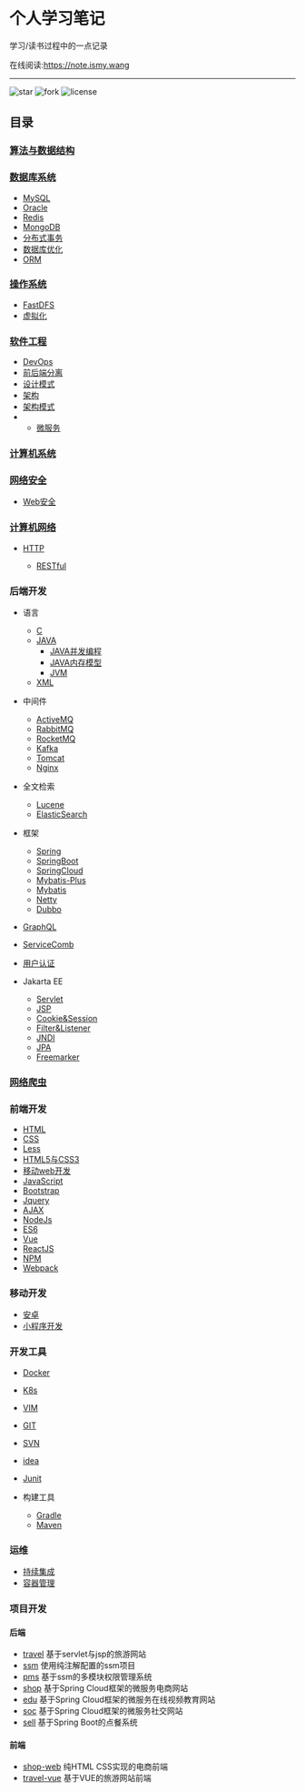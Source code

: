 # 个人学习笔记

学习/读书过程中的一点记录

在线阅读:<https://note.ismy.wang>

--------------------------------------------------------------------------------

![star](https://img.shields.io/github/stars/0xcaffebabe/note) ![fork](https://img.shields.io/github/forks/0xcaffebabe/note) ![license](https://img.shields.io/github/license/0xcaffebabe/note)

## 目录

### [算法与数据结构](./算法与数据结构/nav.md)

### [数据库系统](./数据库系统/nav.md)

- [MySQL](./数据库系统/mysql/nav.md)
- [Oracle](./数据库系统/oracle/nav.md)
- [Redis](./数据库系统/Redis.md)
- [MongoDB](./数据库系统/MongoDB.md)
- [分布式事务](./数据库系统/分布式事务.md)
- [数据库优化](./数据库系统/数据库优化.md)
- [ORM](./数据库系统/ORM.md)

### [操作系统](./操作系统/nav.md)

- [FastDFS](./操作系统/FastDFS.md)
- [虚拟化](./操作系统/虚拟化.md)

### [软件工程](./软件工程/nav.md)

- [DevOps](./软件工程/DevOps.md)
- [前后端分离](./软件工程/前后端分离.md)
- [设计模式](./软件工程/设计模式.md)
- [架构](./软件工程/架构/架构.md)
- [架构模式](./软件工程/架构模式/架构模式.md)
- - [微服务](./软件工程/微服务/nav.md)

### [计算机系统](./计算机系统/nav.md)

### [网络安全](./网络安全/nav.md)

- [Web安全](./网络安全/Web安全/nav.md)

### [计算机网络](./计算机网络/nav.md)

- [HTTP](./计算机网络/HTTP.md)

  - [RESTful](./计算机网络/RESTful.md)

### 后端开发

- 语言

  - [C](./后端开发/语言/C/nav.md)
  - [JAVA](./后端开发/语言/JAVA/nav.md)
    - [JAVA并发编程](./后端开发/语言/JAVA/JAVA并发编程/JAVA并发编程.md)
    - [JAVA内存模型](./后端开发/语言/JAVA/JAVA并发编程/JAVA内存模型.md)
    - [JVM](./后端开发/语言/JAVA/JVM/JVM.md)
  - [XML](./后端开发/语言/xml.md)

- 中间件

  - [ActiveMQ](./后端开发/中间件/activeMQ.md)
  - [RabbitMQ](./后端开发/中间件/rabbitMQ.md)
  - [RocketMQ](./后端开发/中间件/RocketMQ.md)
  - [Kafka](./后端开发/中间件/Kafka.md)
  - [Tomcat](./后端开发/中间件/Tomcat.md)
  - [Nginx](./后端开发/中间件/Nginx.md)

- 全文检索

  - [Lucene](./后端开发/全文检索/Lucene.md)
  - [ElasticSearch](./后端开发/全文检索/ElasticSearch.md)

- 框架

  - [Spring](./后端开发/框架/Spring/nav.md)
  - [SpringBoot](./后端开发/框架/SpringBoot/nav.md)
  - [SpringCloud](./后端开发/框架/SpringCloud/nav.md)
  - [Mybatis-Plus](./后端开发/框架/mybatis-plus.md)
  - [Mybatis](./后端开发/框架/mybatis/nav.md)
  - [Netty](./后端开发/框架/netty.md)
  - [Dubbo](./后端开发/框架/Dubbo.md)

- [GraphQL](./后端开发/GraphQL.md)
- [ServiceComb](./后端开发/ServiceComb.md)
- [用户认证](./后端开发/用户认证.md)

- Jakarta EE

  - [Servlet](./后端开发/JakartaEE/Servlet.md)
  - [JSP](./后端开发/JakartaEE/JSP.md)
  - [Cookie&Session](./后端开发/JakartaEE/Cookie&Session.md)
  - [Filter&Listener](./后端开发/JakartaEE/Filter&Listener.md)
  - [JNDI](./后端开发/JakartaEE/JNDI.md)
  - [JPA](./后端开发/JakartaEE/JPA.md)
  - [Freemarker](./后端开发/JakartaEE/Freemarker.md)

### [网络爬虫](./网络爬虫/nav.md)

### 前端开发

- [HTML](./前端开发/HTML.md)
- [CSS](./前端开发/CSS/nav.md)
- [Less](./前端开发/Less/nav.md)
- [HTML5与CSS3](./前端开发/HTML5与CSS3/nav.md)
- [移动web开发](./前端开发/移动web开发/nav.md)
- [JavaScript](./前端开发/JavaScript/nav.md)
- [Bootstrap](./前端开发/Bootstrap.md)
- [Jquery](./前端开发/Jquery.md)
- [AJAX](./前端开发/AJAX.md)
- [NodeJs](./前端开发/NodeJs.md)
- [ES6](./前端开发/ES6.md)
- [Vue](./前端开发/Vue/nav.md)
- [ReactJS](./前端开发/ReactJS.md)
- [NPM](./前端开发/NPM.md)
- [Webpack](./前端开发/Webpack.md)

### 移动开发

- [安卓](./移动开发/安卓/nav.md)
- [小程序开发](./移动开发/小程序开发/nav.md)

### 开发工具

- [Docker](./开发工具/Docker.md)
- [K8s](./开发工具/K8s.md)
- [VIM](./开发工具/vim/vim.md)
- [GIT](./开发工具/git.md)
- [SVN](./开发工具/SVN.md)
- [idea](./开发工具/idea.md)
- [Junit](./开发工具/Junit.md)
- 构建工具

  - [Gradle](./开发工具/构建工具/gradle.md)
  - [Maven](./开发工具/构建工具/maven.md)

### 运维

- [持续集成](./运维/持续集成.md)
- [容器管理](./运维/容器管理.md)

### 项目开发

#### 后端

- [travel](https://github.com/0xcaffebabe/travel) 基于servlet与jsp的旅游网站
- [ssm](https://github.com/0xcaffebabe/ssm) 使用纯注解配置的ssm项目
- [pms](https://github.com/0xcaffebabe/pms) 基于ssm的多模块权限管理系统
- [shop](https://github.com/0xcaffebabe/shop) 基于Spring Cloud框架的微服务电商网站
- [edu](https://github.com/0xcaffebabe/edu) 基于Spring Cloud框架的微服务在线视频教育网站
- [soc](https://github.com/0xcaffebabe/soc) 基于Spring Cloud框架的微服务社交网站
- [sell](https://github.com/0xcaffebabe/sell) 基于Spring Boot的点餐系统

#### 前端

- [shop-web](https://github.com/0xcaffebabe/shop-web) 纯HTML CSS实现的电商前端
- [travel-vue](https://github.com/0xcaffebabe/travel-vue) 基于VUE的旅游网站前端

